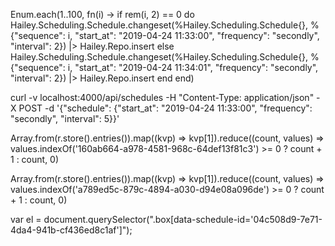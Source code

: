 Enum.each(1..100, fn(i) ->
 if rem(i, 2) == 0 do
   Hailey.Scheduling.Schedule.changeset(%Hailey.Scheduling.Schedule{}, %{"sequence": i, "start_at": "2019-04-24 11:33:00", "frequency": "secondly", "interval": 2}) |> Hailey.Repo.insert
  else
  Hailey.Scheduling.Schedule.changeset(%Hailey.Scheduling.Schedule{}, %{"sequence": i, "start_at": "2019-04-24 11:34:01", "frequency": "secondly", "interval": 2}) |> Hailey.Repo.insert
  end
end)


curl -v localhost:4000/api/schedules -H "Content-Type: application/json" -X POST -d '{"schedule": {"start_at": "2019-04-24 11:33:00", "frequency": "secondly", "interval": 5}}'

Array.from(r.store().entries()).map((kvp) => kvp[1]).reduce((count, values) => values.indexOf('160ab664-a978-4581-968c-64def13f81c3') >= 0 ? count + 1 : count, 0)

Array.from(r.store().entries()).map((kvp) => kvp[1]).reduce((count, values) => values.indexOf('a789ed5c-879c-4894-a030-d94e08a096de') >= 0 ? count + 1 : count, 0)

var el = document.querySelector(".box[data-schedule-id='04c508d9-7e71-4da4-941b-cf436ed8c1af']");
```

